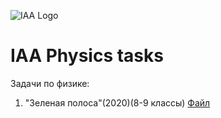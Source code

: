 
![IAA Logo](https://raw.githubusercontent.com/Yuamble/IAA2005/main/IAA_Logo.png)

# IAA Physics tasks

Задачи по физике:
 
1. "Зеленая полоса"(2020)(8-9 классы) [Файл](https://iaa2005.tk/tasks/Зеленая%20полоса.pdf)
